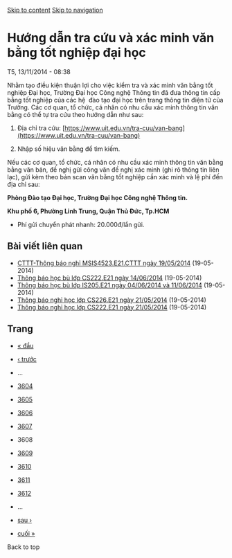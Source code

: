 [Skip to content](https://daa.uit.edu.vn/thongbao/huong-dan-tra-cuu-va-xac-minh-van-bang-tot-nghiep-dai-hoc?page=3607#main)
 [Skip to navigation](https://daa.uit.edu.vn/thongbao/huong-dan-tra-cuu-va-xac-minh-van-bang-tot-nghiep-dai-hoc?page=3607#main-nav)

Hướng dẫn tra cứu và xác minh văn bằng tốt nghiệp đại học
=========================================================

T5, 13/11/2014 - 08:38

Nhằm tạo điều kiện thuận lợi cho việc kiểm tra và xác minh văn bằng tốt nghiệp Đại học, Trường Đại học Công nghệ Thông tin đã đưa thông tin cấp bằng tốt nghiệp của các hệ  đào tạo đại học trên trang thông tin điện tử của Trường. Các cơ quan, tổ chức, cá nhân có nhu cầu xác minh thông tin văn bằng có thể tự tra cứu theo hướng dẫn như sau:

1.  Địa chỉ tra cứu: [https://www.uit.edu.vn/tra-cuu/van-bang](https://www.uit.edu.vn/tra-cuu/van-bang)
    
2.  Nhập số hiệu văn bằng để tìm kiếm.

Nếu các cơ quan, tổ chức, cá nhân có nhu cầu xác minh thông tin văn bằng bằng văn bản, đề nghị gửi công văn đề nghị xác minh (ghi rõ thông tin liên lạc), gửi kèm theo bản scan văn bằng tốt nghiệp cần xác minh và lệ phí đến địa chỉ sau:  

**Phòng Đào tạo Đại học, Trường Đại học Công nghệ Thông tin.**

**Khu phố 6, Phường Linh Trung, Quận Thủ Đức, Tp.HCM**

*   Phí gửi chuyển phát nhanh: 20.000đ/lần gửi.

Bài viết liên quan
------------------

*   [CTTT-Thông báo nghỉ MSIS4523.E21.CTTT ngày 19/05/2014](https://daa.uit.edu.vn/thongbao/cttt-thong-bao-nghi-msis4523e21cttt-ngay-19052014)
     (19-05-2014)
*   [Thông báo học bù lớp CS222.E21 ngày 14/06/2014](https://daa.uit.edu.vn/thongbao/thong-bao-hoc-bu-lop-cs222e21-ngay-14062014)
     (19-05-2014)
*   [Thông báo học bù lớp IS205.E21 ngày 04/06/2014 và 11/06/2014](https://daa.uit.edu.vn/thongbao/thong-bao-hoc-bu-lop-is205e21-ngay-04062014-va-11062014)
     (19-05-2014)
*   [Thông báo nghỉ học lớp CS226.E21 ngày 21/05/2014](https://daa.uit.edu.vn/thongbao/thong-bao-nghi-hoc-lop-cs226e21-ngay-21052014)
     (19-05-2014)
*   [Thông báo nghỉ học lớp CS222.E21 ngày 21/05/2014](https://daa.uit.edu.vn/thongbao/thong-bao-nghi-hoc-lop-cs222e21-ngay-21052014)
     (19-05-2014)

Trang
-----

*   [« đầu](https://daa.uit.edu.vn/thongbao/huong-dan-tra-cuu-va-xac-minh-van-bang-tot-nghiep-dai-hoc "Đến trang đầu tiên")
    
*   [‹ trước](https://daa.uit.edu.vn/thongbao/huong-dan-tra-cuu-va-xac-minh-van-bang-tot-nghiep-dai-hoc?page=3606 "Đến trang kế trước")
    
*   …
*   [3604](https://daa.uit.edu.vn/thongbao/huong-dan-tra-cuu-va-xac-minh-van-bang-tot-nghiep-dai-hoc?page=3603 "Đến trang 3604")
    
*   [3605](https://daa.uit.edu.vn/thongbao/huong-dan-tra-cuu-va-xac-minh-van-bang-tot-nghiep-dai-hoc?page=3604 "Đến trang 3605")
    
*   [3606](https://daa.uit.edu.vn/thongbao/huong-dan-tra-cuu-va-xac-minh-van-bang-tot-nghiep-dai-hoc?page=3605 "Đến trang 3606")
    
*   [3607](https://daa.uit.edu.vn/thongbao/huong-dan-tra-cuu-va-xac-minh-van-bang-tot-nghiep-dai-hoc?page=3606 "Đến trang 3607")
    
*   3608
*   [3609](https://daa.uit.edu.vn/thongbao/huong-dan-tra-cuu-va-xac-minh-van-bang-tot-nghiep-dai-hoc?page=3608 "Đến trang 3609")
    
*   [3610](https://daa.uit.edu.vn/thongbao/huong-dan-tra-cuu-va-xac-minh-van-bang-tot-nghiep-dai-hoc?page=3609 "Đến trang 3610")
    
*   [3611](https://daa.uit.edu.vn/thongbao/huong-dan-tra-cuu-va-xac-minh-van-bang-tot-nghiep-dai-hoc?page=3610 "Đến trang 3611")
    
*   [3612](https://daa.uit.edu.vn/thongbao/huong-dan-tra-cuu-va-xac-minh-van-bang-tot-nghiep-dai-hoc?page=3611 "Đến trang 3612")
    
*   …
*   [sau ›](https://daa.uit.edu.vn/thongbao/huong-dan-tra-cuu-va-xac-minh-van-bang-tot-nghiep-dai-hoc?page=3608 "Đến trang kế sau")
    
*   [cuối »](https://daa.uit.edu.vn/thongbao/huong-dan-tra-cuu-va-xac-minh-van-bang-tot-nghiep-dai-hoc?page=3863 "Đến trang cuối cùng")
    

Back to top